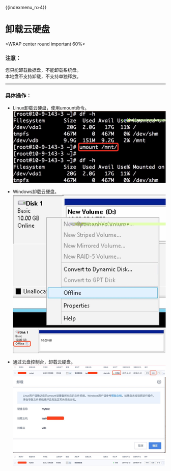 {{indexmenu_n>4}}

# 卸载云硬盘

<WRAP center round important 60%>

### 注意：

您只能卸载数据盘，不能卸载系统盘。  
本地盘不支持卸载，不支持单独释放。 </WRAP>

-----

### 具体操作：

  - Linux卸载云硬盘，使用umount命令。  
    ![](/images/userguide/image9.jpg)  
    
  - Windows卸载云硬盘。  
    ![](/images/userguide/image10.jpg)  
    ![](/images/userguide/image11.jpg)  
    
  - 通过云盘控制台，卸载云硬盘。  
    ![](/images/userguide/image12.jpg)  
    ![](/images/userguide/image13.jpg)  
    ![](/images/userguide/image14.jpg)
